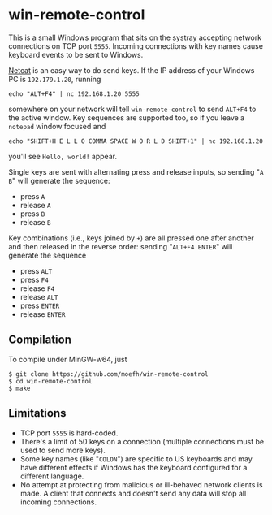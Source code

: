 # win-remote-control

This is a small Windows program that sits on the systray accepting network connections on TCP port `5555`.
Incoming connections with key names cause keyboard events to be sent to Windows.

[Netcat](https://en.wikipedia.org/wiki/Netcat) is an easy way to do send keys. If the IP address of
your Windows PC is `192.179.1.20`, running

    echo "ALT+F4" | nc 192.168.1.20 5555

somewhere on your network will tell `win-remote-control` to send `ALT+F4` to the active window. Key
sequences are supported too, so if you leave a `notepad` window focused and

    echo "SHIFT+H E L L O COMMA SPACE W O R L D SHIFT+1" | nc 192.168.1.20

you'll see `Hello, world!` appear.

Single keys are sent with alternating press and release inputs, so sending "`A B`" will generate the sequence:
- press `A`
- release `A`
- press `B`
- release `B`

Key combinations (i.e., keys joined by `+`) are all pressed one after another and then released in the reverse order:
sending "`ALT+F4 ENTER`" will generate the sequence
- press `ALT`
- press `F4`
- release `F4`
- release `ALT`
- press `ENTER`
- release `ENTER`

## Compilation

To compile under MinGW-w64, just

    $ git clone https://github.com/moefh/win-remote-control
    $ cd win-remote-control
    $ make

## Limitations

- TCP port `5555` is hard-coded.
- There's a limit of 50 keys on a connection (multiple connections must be used to send more keys).
- Some key names (like "`COLON`") are specific to US keyboards and may have different effects if Windows has the keyboard configured for a different language.
- No attempt at protecting from malicious or ill-behaved network clients is made. A client that connects and doesn't send any data will stop all incoming connections.
